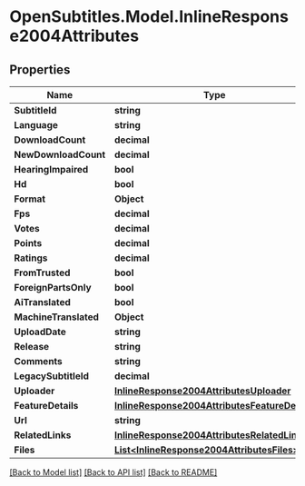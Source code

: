 
# OpenSubtitles.Model.InlineResponse2004Attributes

## Properties

Name | Type | Description | Notes
------------ | ------------- | ------------- | -------------
**SubtitleId** | **string** |  | 
**Language** | **string** |  | 
**DownloadCount** | **decimal** |  | 
**NewDownloadCount** | **decimal** |  | 
**HearingImpaired** | **bool** |  | 
**Hd** | **bool** |  | 
**Format** | **Object** |  | [optional] 
**Fps** | **decimal** |  | 
**Votes** | **decimal** |  | 
**Points** | **decimal** |  | 
**Ratings** | **decimal** |  | 
**FromTrusted** | **bool** |  | 
**ForeignPartsOnly** | **bool** |  | 
**AiTranslated** | **bool** |  | 
**MachineTranslated** | **Object** |  | [optional] 
**UploadDate** | **string** |  | 
**Release** | **string** |  | 
**Comments** | **string** |  | 
**LegacySubtitleId** | **decimal** |  | 
**Uploader** | [**InlineResponse2004AttributesUploader**](InlineResponse2004AttributesUploader.md) |  | 
**FeatureDetails** | [**InlineResponse2004AttributesFeatureDetails**](InlineResponse2004AttributesFeatureDetails.md) |  | 
**Url** | **string** |  | 
**RelatedLinks** | [**InlineResponse2004AttributesRelatedLinks**](InlineResponse2004AttributesRelatedLinks.md) |  | 
**Files** | [**List&lt;InlineResponse2004AttributesFiles&gt;**](InlineResponse2004AttributesFiles.md) |  | 

[[Back to Model list]](../README.md#documentation-for-models)
[[Back to API list]](../README.md#documentation-for-api-endpoints)
[[Back to README]](../README.md)

